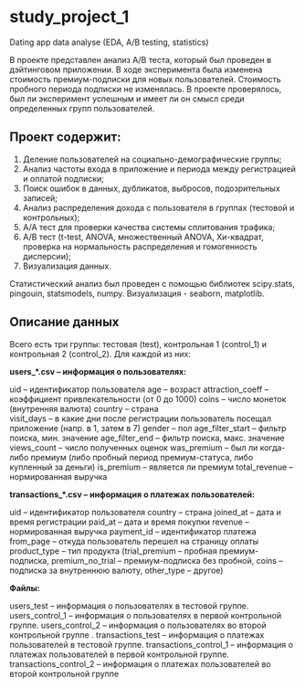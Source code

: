 # study_project_1
Dating app data analyse (EDA, A/B testing, statistics)

В проекте представлен анализ A/B теста, который был проведен в дэйтинговом приложении. В ходе эксперимента была изменена стоимость премиум-подписки для новых пользователей. Стоимость пробного периода подписки не изменялась. В проекте проверялось, был ли эксперимент успешным и имеет ли он смысл среди определенных групп пользователей.

## Проект содержит:
1. Деление пользователей на социально-демографические группы;
2. Анализ частоты входа в приложение и периода между регистрацией и оплатой подписки;
3. Поиск ошибок в данных, дубликатов, выбросов, подозрительных записей;
4. Анализ распределения дохода с пользователя в группах (тестовой и контрольных);
5. А/А тест для проверки качества системы сплитования трафика;
6. А/В тест (t-test, ANOVA, множественный ANOVA, Хи-квадрат, проверка на нормальность распределения и гомогенность дисперсии);
7. Визуализация данных.

Статистический анализ был проведен с помощью библиотек scipy.stats, pingouin, statsmodels, numpy.
Визуализация - seaborn, matplotlib.


## Описание данных
Всего есть три группы: тестовая (test), контрольная 1 (control_1) и контрольная 2 (control_2). Для каждой из них:

**users_*.csv – информация о пользователях:**

uid – идентификатор пользователя
age – возраст
attraction_coeff – коэффициент привлекательности (от 0 до 1000)
coins – число монеток (внутренняя валюта)
country – страна  
visit_days – в какие дни после регистрации пользователь посещал приложение (напр. в 1, затем в 7)
gender – пол
age_filter_start  – фильтр поиска, мин. значение 
age_filter_end  – фильтр поиска, макс. значение 
views_count – число полученных оценок 
was_premium – был ли когда-либо премиум (либо пробный период премиум-статуса, либо купленный за деньги)
is_premium –  является ли премиум
total_revenue – нормированная выручка
 
**transactions_*.csv – информация о платежах пользователей:**

uid – идентификатор пользователя
country – страна
joined_at – дата и время регистрации
paid_at – дата и время покупки
revenue – нормированная выручка
payment_id – идентификатор платежа
from_page – откуда пользователь перешел на страницу оплаты
product_type – тип продукта (trial_premium – пробная премиум-подписка, premium_no_trial – премиум-подписка без пробной, coins – подписка за внутреннюю валюту, other_type – другое)
 
**Файлы:**

users_test – информация о пользователях в тестовой группе. 
users_control_1 – информация о пользователях в первой контрольной группе. 
users_control_2 – информация о пользователях во второй контрольной группе . 
transactions_test – информация о платежах пользователей в тестовой группе. 
transactions_control_1 – информация о платежах пользователей в первой контрольной группе. 
transactions_control_2 – информация о платежах пользователей во второй контрольной группе 

